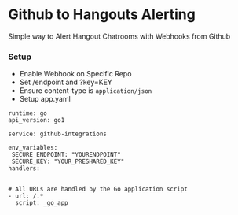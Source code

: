 # Github to Hangouts Alerting

Simple way to Alert Hangout Chatrooms with Webhooks from Github

### Setup

- Enable Webhook on Specific Repo
- Set /endpoint and ?key=KEY
- Ensure content-type is `application/json`
- Setup app.yaml

```
runtime: go
api_version: go1

service: github-integrations

env_variables:
 SECURE_ENDPOINT: "YOURENDPOINT"
 SECURE_KEY: "YOUR_PRESHARED_KEY"
handlers:


# All URLs are handled by the Go application script
- url: /.*
  script: _go_app
```
